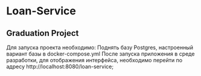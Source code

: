 # Loan-Service

## Graduation Project

Для запуска проекта необходимо:
Поднять базу Postgres, настроенный вариант базы в docker-compose.yml
После запуска приложения в среде разработки, для отображения интерфейса, необходимо перейти по адресу http://localhost:8080/loan-service;
